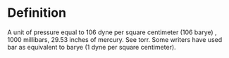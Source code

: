 # Definition

A unit of pressure equal to 106 dyne per square centimeter (106 barye) ,
1000 millibars, 29.53 inches of mercury. See torr. Some writers have
used bar as equivalent to barye (1 dyne per square centimeter).

